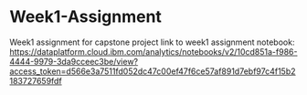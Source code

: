# Week1-Assignment
Week1 assignment for capstone project 
link to week1 assignment notebook: 
https://dataplatform.cloud.ibm.com/analytics/notebooks/v2/10cd851a-f986-4444-9979-3da9cceec3be/view?access_token=d566e3a7511fd052dc47c00ef47f6ce57af891d7ebf97c4f15b2183727659fdf
